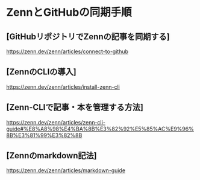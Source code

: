 # ZennとGitHubの同期手順

## [GitHubリポジトリでZennの記事を同期する]

https://zenn.dev/zenn/articles/connect-to-github


## [ZennのCLIの導入]

https://zenn.dev/zenn/articles/install-zenn-cli

## [Zenn-CLIで記事・本を管理する方法]

https://zenn.dev/zenn/articles/zenn-cli-guide#%E8%A8%98%E4%BA%8B%E3%82%92%E5%85%AC%E9%96%8B%E3%81%99%E3%82%8B

## [Zennのmarkdown記法]

https://zenn.dev/zenn/articles/markdown-guide